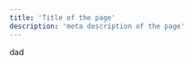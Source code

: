 ```yaml
---
title: 'Title of the page'
description: 'meta description of the page'
---
```


<!-- Content of the page -->
dad